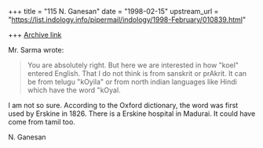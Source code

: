 +++
title = "115 N. Ganesan"
date = "1998-02-15"
upstream_url = "https://list.indology.info/pipermail/indology/1998-February/010839.html"

+++
[Archive link](https://list.indology.info/pipermail/indology/1998-February/010839.html)

Mr. Sarma wrote:
>You are absolutely right. But here we are interested in how "koel"
>entered English. That I do not think is from sanskrit or prAkrit. It
>can be from telugu "kOyila" or from north indian languages like Hindi
>which have the word "kOyal.

I am not so sure. According to the Oxford dictionary, the word
was first used by Erskine in 1826. There is a Erskine hospital
in Madurai. It could have come from tamil too.

N. Ganesan



